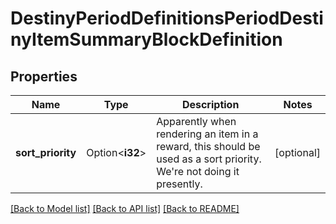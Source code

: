 # DestinyPeriodDefinitionsPeriodDestinyItemSummaryBlockDefinition

## Properties

Name | Type | Description | Notes
------------ | ------------- | ------------- | -------------
**sort_priority** | Option<**i32**> | Apparently when rendering an item in a reward, this should be used as a sort priority. We're not doing it presently. | [optional]

[[Back to Model list]](../README.md#documentation-for-models) [[Back to API list]](../README.md#documentation-for-api-endpoints) [[Back to README]](../README.md)


